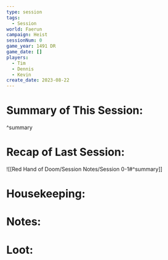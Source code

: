 ```yaml
---
type: session
tags:
  - Session
world: Faerun
campaign: Heist
sessionNum: 0
game_year: 1491 DR
game_date: []
players:
  - Tim
  - Dennis
  - Kevin
create_date: 2023-08-22
---
```


# Summary of This Session:

^summary

# Recap of Last Session:
![[Red Hand of Doom/Session Notes/Session 0-1#^summary]]

# Housekeeping:

# Notes:

# Loot:
